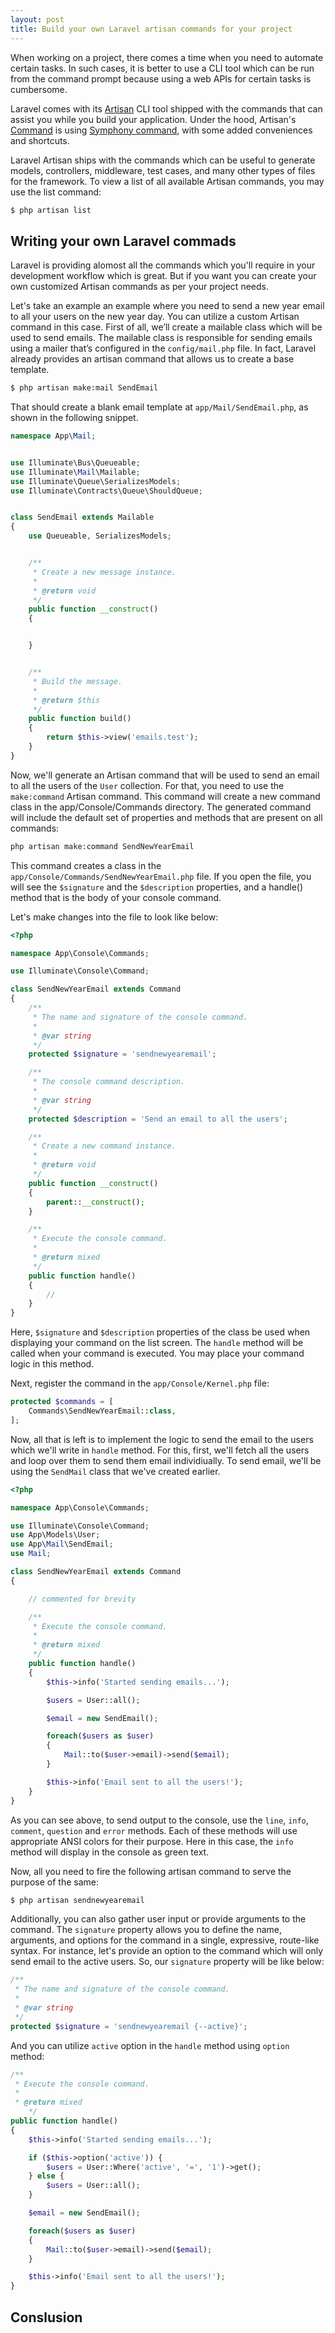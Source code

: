 ```yaml
---
layout: post
title: Build your own Laravel artisan commands for your project
---
```


When working on a project, there comes a time when you need to automate certain tasks. In such cases, it is better to use a CLI tool which can be run from the command prompt because using a web APIs for certain tasks is cumbersome. 

Laravel comes with its [Artisan](https://laravel.com/docs/5.7/artisan) CLI tool shipped with the commands that can assist you while you build your application. Under the hood, Artisan's [Command](https://github.com/laravel/framework/blob/5.4/src/Illuminate/Console/Command.php) is using [Symphony command](https://github.com/symfony/symfony/blob/4.2/src/Symfony/Component/Console/Command/Command.php), with some added conveniences and shortcuts. 

Laravel Artisan ships with the commands which can be useful to generate models, controllers, middleware, test cases, and many other types of files for the framework. To view a list of all available Artisan commands, you may use the list command:

```bash
$ php artisan list
```

## Writing your own Laravel commads

Laravel is providing alomost all the commands which you'll require in your development workflow which is great. But if you want you can create your own customized Artisan commands as per your project needs. 

Let's take an example an example where you need to send a new year email to all your users on the new year day. You can utilize a custom Artisan command in this case. First of all, we’ll create a mailable class which will be used to send emails. The mailable class is responsible for sending emails using a mailer that’s configured in the `config/mail.php` file. In fact, Laravel already provides an artisan command that allows us to create a base template.

```bash
$ php artisan make:mail SendEmail
```

That should create a blank email template at `app/Mail/SendEmail.php`, as shown in the following snippet.


```php
namespace App\Mail;


use Illuminate\Bus\Queueable;
use Illuminate\Mail\Mailable;
use Illuminate\Queue\SerializesModels;
use Illuminate\Contracts\Queue\ShouldQueue;


class SendEmail extends Mailable
{
    use Queueable, SerializesModels;


    /**
     * Create a new message instance.
     *
     * @return void
     */
    public function __construct()
    {


    }


    /**
     * Build the message.
     *
     * @return $this
     */
    public function build()
    {
        return $this->view('emails.test');
    }
}
```

Now, we'll generate an Artisan command that will be used to send an email to all the users of the `User` collection. For that, you need to use the `make:command` Artisan command. This command will create a new command class in the app/Console/Commands directory. The generated command will include the default set of properties and methods that are present on all commands:

```bash
php artisan make:command SendNewYearEmail
```

This command creates a class in the `app/Console/Commands/SendNewYearEmail.php` file. If you open the file, you will see the `$signature` and the `$description` properties, and a handle() method that is the body of your console command.

Let's make changes into the file to look like below:

```php
<?php

namespace App\Console\Commands;

use Illuminate\Console\Command;

class SendNewYearEmail extends Command
{
    /**
     * The name and signature of the console command.
     *
     * @var string
     */
    protected $signature = 'sendnewyearemail';

    /**
     * The console command description.
     *
     * @var string
     */
    protected $description = 'Send an email to all the users';

    /**
     * Create a new command instance.
     *
     * @return void
     */
    public function __construct()
    {
        parent::__construct();
    }

    /**
     * Execute the console command.
     *
     * @return mixed
     */
    public function handle()
    {
        //
    }
}
```

Here, `$signature` and `$description` properties of the class be used when displaying your command on the list screen. The `handle` method will be called when your command is executed. You may place your command logic in this method.

Next, register the command in the `app/Console/Kernel.php` file:

```php
protected $commands = [
    Commands\SendNewYearEmail::class,
];
```

Now, all that is left is to implement the logic to send the email to the users which we'll write in `handle` method. For this, first, we'll fetch all the users and loop over them to send them email individiually. To send email, we'll be using the `SendMail` class that we've created earlier. 

```php
<?php

namespace App\Console\Commands;

use Illuminate\Console\Command;
use App\Models\User;
use App\Mail\SendEmail;
use Mail;

class SendNewYearEmail extends Command
{

    // commented for brevity

    /**
     * Execute the console command.
     *
     * @return mixed
     */
    public function handle()
    {
        $this->info('Started sending emails...');

        $users = User::all();

        $email = new SendEmail();

        foreach($users as $user)
        {
            Mail::to($user->email)->send($email);
        }

        $this->info('Email sent to all the users!');
    }
}
```

As you can see above, to send output to the console, use the `line`, `info`, `comment`, `question` and `error` methods. Each of these methods will use appropriate ANSI colors for their purpose. Here in this case, the `info` method will display in the console as green text.

Now, all you need to fire the following artisan command to serve the purpose of the same:

```bash
$ php artisan sendnewyearemail
```

Additionally, you can also gather user input or provide arguments to the command. The `signature` property allows you to define the name, arguments, and options for the command in a single, expressive, route-like syntax. For instance, let's provide an option to the command which will only send email to the active users. So, our `signature` property will be like below:

```php
/**
 * The name and signature of the console command.
 *
 * @var string
 */
protected $signature = 'sendnewyearemail {--active}';
```

And you can utilize `active` option in the `handle` method using `option` method:

```php
/**
 * Execute the console command.
 *
 * @return mixed
    */
public function handle()
{
    $this->info('Started sending emails...');

    if ($this->option('active')) {
        $users = User::Where('active', '=', '1')->get();
    } else {
        $users = User::all();
    }

    $email = new SendEmail();

    foreach($users as $user)
    {
        Mail::to($user->email)->send($email);
    }

    $this->info('Email sent to all the users!');
}
```


## Conslusion
